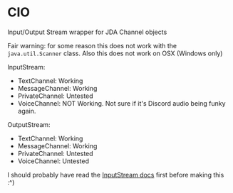 # CIO
Input/Output Stream wrapper for JDA Channel objects

Fair warning: for some reason this does not work with the `java.util.Scanner` class. Also this does not work on OSX (Windows only)

InputStream:
- TextChannel: Working
- MessageChannel: Working
- PrivateChannel: Untested
- VoiceChannel: NOT Working. Not sure if it's Discord audio being funky again.

OutputStream:
- TextChannel: Working
- MessageChannel: Working
- PrivateChannel: Untested
- VoiceChannel: Untested

I should probably have read the [InputStream docs](https://docs.oracle.com/javase/8/docs/api/java/io/InputStream.html) first before making this :^)
